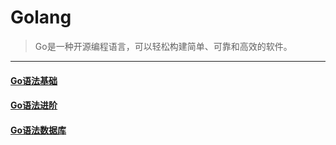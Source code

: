 # Golang
> Go是一种开源编程语言，可以轻松构建简单、可靠和高效的软件。
---
#### [Go语法基础](/zh-cn/go/base/)
#### [Go语法进阶](/zh-cn/go/advance/)
#### [Go语法数据库](/zh-cn/go/sql/)